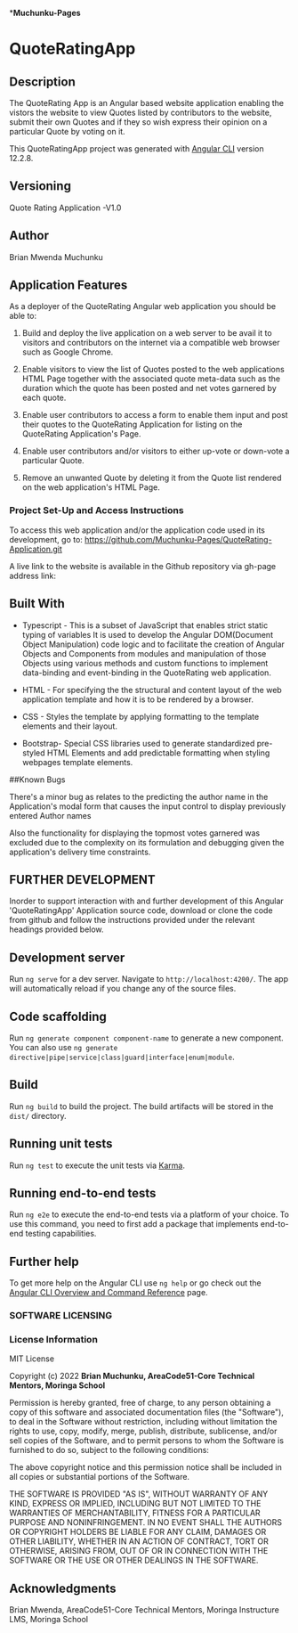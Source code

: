 ***Muchunku-Pages**

# QuoteRatingApp
## Description

The QuoteRating App is an Angular based website application enabling the vistors the website to view Quotes listed by contributors to the website, submit their own Quotes and if they so wish express their opinion on a particular Quote by voting on it.

This QuoteRatingApp project was generated with [Angular CLI](https://github.com/angular/angular-cli) version 12.2.8.


## Versioning

Quote Rating Application -V1.0 

## Author
Brian Mwenda Muchunku

## Application Features

As a deployer of the QuoteRating Angular web application you should be able to:

  1. Build and deploy the live application on a web server to be avail it to visitors and contributors on the internet via a compatible web browser such as Google Chrome.

  2. Enable visitors to view the list of Quotes posted to the web applications HTML Page together with the associated quote meta-data such as the duration which the quote has been posted and net votes garnered by each quote.

  3. Enable user contributors to  access a form to enable them input and post their quotes to the QuoteRating Application for listing on the QuoteRating Application's Page.

  4. Enable user contributors and/or visitors to either up-vote or down-vote a particular Quote.

  5. Remove an unwanted Quote by deleting it from the Quote list rendered on the web application's HTML Page.

### Project Set-Up and Access Instructions

To access this web application and/or the application code used in its development, go to: https://github.com/Muchunku-Pages/QuoteRating-Application.git

A live link to the website is available in the Github repository via gh-page address link:
    
## Built With

* Typescript - This is a subset of JavaScript that enables strict static typing of variables
 It is used to develop the Angular DOM(Document Object Manipulation) code logic and to facilitate  the creation of Angular Objects and Components from modules and manipulation of those Objects using various methods and custom functions to implement data-binding and event-binding in the QuoteRating web application.

* HTML - For specifying the the structural and content layout of the web application template and how it is to be rendered by a browser.

* CSS - Styles the template by applying formatting to the template elements and their layout. 

* Bootstrap- Special CSS libraries used to generate standardized pre-styled HTML Elements and add predictable formatting when styling webpages template elements.

##Known Bugs

There's a minor bug as relates to the predicting the author name in the Application's modal form that causes the input control to display previously entered Author names

Also the functionality for displaying the topmost votes garnered was excluded due to the complexity on its formulation and debugging given the application's delivery time constraints.


## FURTHER DEVELOPMENT

Inorder to support interaction with and further development of this  Angular 'QuoteRatingApp' Application source code, download or clone the code from github and follow the instructions provided under the relevant headings provided below.

## Development server

Run `ng serve` for a dev server. Navigate to `http://localhost:4200/`. The app will automatically reload if you change any of the source files.

## Code scaffolding

Run `ng generate component component-name` to generate a new component. You can also use `ng generate directive|pipe|service|class|guard|interface|enum|module`.

## Build

Run `ng build` to build the project. The build artifacts will be stored in the `dist/` directory.

## Running unit tests

Run `ng test` to execute the unit tests via [Karma](https://karma-runner.github.io).

## Running end-to-end tests

Run `ng e2e` to execute the end-to-end tests via a platform of your choice. To use this command, you need to first add a package that implements end-to-end testing capabilities.

## Further help

To get more help on the Angular CLI use `ng help` or go check out the [Angular CLI Overview and Command Reference](https://angular.io/cli) page.

### SOFTWARE LICENSING
### License Information
MIT License

Copyright (c) 2022 
**Brian Muchunku, AreaCode51-Core Technical Mentors, Moringa School**

Permission is hereby granted, free of charge, to any person obtaining a copy of this software and associated documentation files (the "Software"), to deal in the Software without restriction, including without limitation the rights to use, copy, modify, merge, publish, distribute, sublicense, and/or sell copies of the Software, and to permit persons to whom the Software is furnished to do so, subject to the following conditions:

The above copyright notice and this permission notice shall be included in all copies or substantial portions of the Software.

THE SOFTWARE IS PROVIDED "AS IS", WITHOUT WARRANTY OF ANY KIND, EXPRESS OR IMPLIED, INCLUDING BUT NOT LIMITED TO THE WARRANTIES OF MERCHANTABILITY, FITNESS FOR A PARTICULAR PURPOSE AND NONINFRINGEMENT. IN NO EVENT SHALL THE AUTHORS OR COPYRIGHT HOLDERS BE LIABLE FOR ANY CLAIM, DAMAGES OR OTHER LIABILITY, WHETHER IN AN ACTION OF CONTRACT, TORT OR OTHERWISE, ARISING FROM, OUT OF OR IN CONNECTION WITH THE SOFTWARE OR THE USE OR OTHER DEALINGS IN THE SOFTWARE.


## Acknowledgments
Brian Mwenda, AreaCode51-Core Technical Mentors, Moringa Instructure LMS, Moringa School